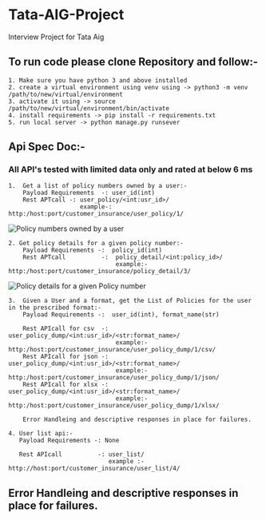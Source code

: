 # Tata-AIG-Project
Interview Project for Tata Aig

## To run code please clone Repository and follow:-
    1. Make sure you have python 3 and above installed
    2. create a virtual environment using venv using -> python3 -m venv /path/to/new/virtual/environment
    3. activate it using -> source /path/to/new/virtual/environment/bin/activate
    4. install requirements -> pip install -r requirements.txt
    5. run local server -> python manage.py runsever

## Api Spec Doc:-
### All API's tested with limited data only and rated at below 6 ms

    1.  Get a list of policy numbers owned by a user:-
        Payload Requirements  -: user_id(int)
        Rest APTcall -: user_policy/<int:usr_id>/
                        example-: http:/host:port/customer_insurance/user_policy/1/
![Policy numbers owned by a user](https://i.ibb.co/YNk0551/Screenshot-2020-09-01-at-12-22-20-PM.png "Policy numbers owned by a user")


    2. Get policy details for a given policy number:-
        Payload Requirements -:  policy_id(int)
        Rest APTcall          -:  policy_detail/<int:policy_id>/
                                  example:- http:/host:port/customer_insurance/policy_detail/3/
![Policy details for a given Policy number](https://i.ibb.co/YNk0551/Screenshot-2020-09-01-at-12-22-20-PM.png "Policy details for a given Policy number")

    3.  Given a User and a format, get the List of Policies for the user in the prescribed format:-
        Payload Requirements -:  user_id(int), format_name(str)

        Rest APIcall for csv  -:  user_policy_dump/<int:usr_id>/<str:format_name>/
                                  example:- http:/host:port/customer_insurance/user_policy_dump/1/csv/
        Rest APIcall for json -:  user_policy_dump/<int:usr_id>/<str:format_name>/
                                  example:- http:/host:port/customer_insurance/user_policy_dump/1/json/
        Rest APIcall for xlsx -:  user_policy_dump/<int:usr_id>/<str:format_name>/
                                  example:- http:/host:port/customer_insurance/user_policy_dump/1/xlsx/

        Error Handleing and descriptive responses in place for failures.

    4. User list api:-
       Payload Requirements -: None

       Rest APIcall          -: user_list/
                                example :- http://host:port/customer_insurance/user_list/4/
        


## Error Handleing and descriptive responses in place for failures.

